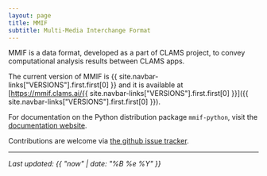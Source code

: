 ```yaml
---
layout: page
title: MMIF
subtitle: Multi-Media Interchange Format
---
```


MMIF is a data format, developed as a part of CLAMS project, to convey computational analysis results between CLAMS apps. 

The current version of MMIF is {{ site.navbar-links["VERSIONS"].first.first[0] }} and it is available at [https://mmif.clams.ai/{{ site.navbar-links["VERSIONS"].first.first[0] }}]({{ site.navbar-links["VERSIONS"].first.first[0] }}).

For documentation on the Python distribution package `mmif-python`, visit the [documentation website](https://clams.ai/mmif-python).

Contributions are welcome via [the github issue tracker](https://github.com/clamsproject/mmif/issues).

---

*Last updated: {{ "now" | date: "%B %e %Y" }}*

